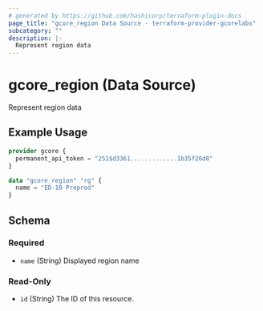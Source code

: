 ```yaml
---
# generated by https://github.com/hashicorp/terraform-plugin-docs
page_title: "gcore_region Data Source - terraform-provider-gcorelabs"
subcategory: ""
description: |-
  Represent region data
---
```


# gcore_region (Data Source)

Represent region data

## Example Usage

```terraform
provider gcore {
  permanent_api_token = "251$d3361.............1b35f26d8"
}

data "gcore_region" "rg" {
  name = "ED-10 Preprod"
}
```

<!-- schema generated by tfplugindocs -->
## Schema

### Required

- `name` (String) Displayed region name

### Read-Only

- `id` (String) The ID of this resource.


